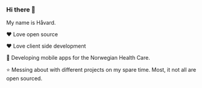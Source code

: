 ### Hi there 👋 

My name is Håvard. 

❤️ Love open source 

❤️ Love client side development

🏥 Developing mobile apps for the Norwegian Health Care. 

⭐ Messing about with different projects on my spare time. Most, it not all are open sourced. 

